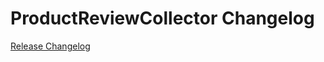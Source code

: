 # ProductReviewCollector Changelog

[Release Changelog](https://github.com/spryker/ProductReviewCollector/releases)
